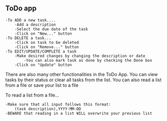 ToDo app
-
    -To ADD a new task....
        -Add a description
        -Select the due date of the task
        -Click on "New..." button
    -To DELETE a task...
        -Click on task to be deleted
        -Click on "Remove..." button
    -To EDIT/UPDATE/COMPLETE a task
        -Make desired changes by changing the description or date
            -You can also mark task as done by checking the Done box
        -Click on "Update" button
    
There are also many other functionalities in the ToDo App. You can view tasks by their status or clear all tasks from the list. You can also read a list from a file or save your list to a file

To read a list from a file...
    
    -Make sure that all input follows this format:
        (task description),YYYY-MM-DD
    -BEWARE that reading in a list WILL overwrite your previous list